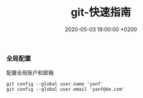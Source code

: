 ﻿---
layout: post
title:  "git-快速指南"
date:   2020-05-03 19:00:00 +0200
categories: git
---
### 全局配置
配置全局账户和邮箱
```
git config --global user.name 'yanf'
git config --global user.email 'yanf@de.com'
```
